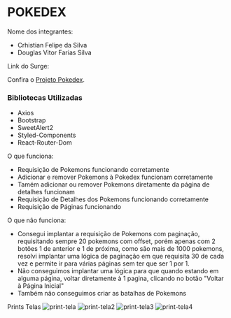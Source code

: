 # POKEDEX

Nome dos integrantes: 
- Crhistian Felipe da Silva
- Douglas Vitor Farias Silva

Link do Surge:
<p>Confira o <a href="https://longing-chain.surge.sh/" target="blank"> Projeto Pokedex</a>.</p>


### Bibliotecas Utilizadas
- Axios
- Bootstrap
- SweetAlert2
- Styled-Components
- React-Router-Dom

O que funciona:
- Requisição de Pokemons funcionando corretamente
- Adicionar e remover Pokemons à Pokedex funcionam corretamente
- Tamém adicionar ou remover Pokemons diretamente da página de detalhes funcionam
- Requisição de Detalhes dos Pokemons funcionando corretamente
- Requisição de Páginas funcionando

O que não funciona: 
- Consegui implantar a requisição de Pokemons com paginação, requisitando sempre 20 pokemons com offset, porém apenas com 2 botões 1 de anterior e 1 de próxima, como são   mais de 1000 pokemons, resolvi implantar uma lógica de paginação em que requisita 30 de cada vez e permite ir para várias páginas sem ter que ser 1 por 1.
- Não conseguimos implantar uma lógica para que quando estando em alguma página, voltar diretamente à 1 pagina, clicando no botão "Voltar à Página Inicial"
- Também não conseguimos criar as batalhas de Pokemons

Prints Telas 
![print-tela](https://user-images.githubusercontent.com/89948060/164949219-c7122b11-387b-4917-a406-6cb7e5d529ea.jpg)
![print-tela2](https://user-images.githubusercontent.com/89948060/164949220-96b585d8-e51f-489d-961a-461e520502fc.jpg)
![print-tela3](https://user-images.githubusercontent.com/89948060/164949221-0a53d9c3-9949-4872-8203-e66b98010be2.jpg)
![print-tela4](https://user-images.githubusercontent.com/89948060/164949222-6eb7ccee-9a85-472a-b79a-b63ddd9f2016.jpg)
